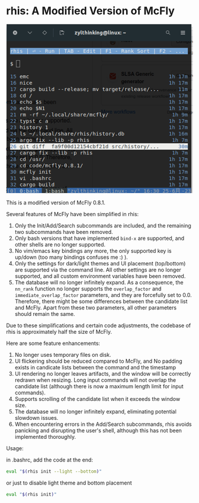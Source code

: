# rhis: A Modified Version of McFly

 ![rhis](rhis.png) 

This is a modified version of McFly 0.8.1.

Several features of McFly have been simplified in rhis:

1. Only the Init/Add/Search subcommands are included, and the remaining two subcommands have been removed.
2. Only bash versions that have implemented `bind-x` are supported, and other shells are no longer supported.
3. No vim/emacs key bindings any more, the only supported key is up/down (too many bindings confuses me :) ).
4. Only the settings for dark/light themes and UI placement (top/bottom) are supported via the command line. All other settings are no longer supported, and all custom environment variables have been removed.
5. The database will no longer infinitely expand. As a consequence, the `nn_rank` function no longer supports the `overlap_factor` and `immediate_overlap_factor` parameters, and they are forcefully set to 0.0. Therefore, there might be some differences between the candidate list and McFly. Apart from these two parameters, all other parameters should remain the same.

Due to these simplifications and certain code adjustments, the codebase of rhis is approximately half the size of McFly.

Here are some feature enhancements:

1. No longer uses temporary files on disk.
2. UI flickering should be reduced compared to McFly, and No padding exists in candicate lists between the command and the timestamp
3. UI rendering no longer leaves artifacts, and the window will be correctly redrawn when resizing. Long input commands will not overlap the candidate list (although there is now a maximum length limit for input commands).
4. Supports scrolling of the candidate list when it exceeds the window size.
5. The database will no longer infinitely expand, eliminating potential slowdown issues.
6. When encountering errors in the Add/Search subcommands, rhis avoids panicking and disrupting the user's shell, although this has not been implemented thoroughly.

Usage:

in .bashrc, add the code at the end:

```bash
eval "$(rhis init --light --bottom)"
```

or just to disable light theme and bottom placement

```bash
eval "$(rhis init)"
```
